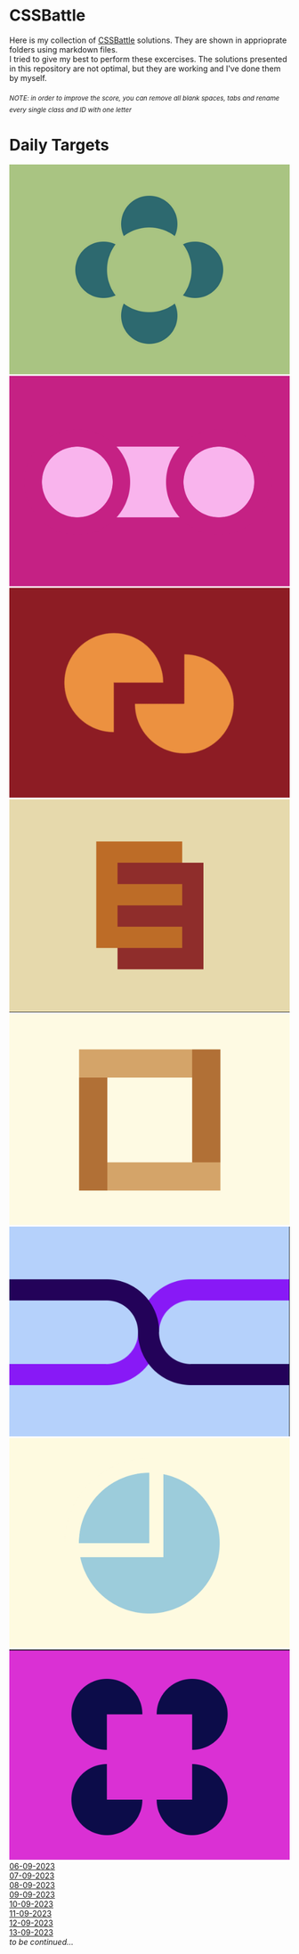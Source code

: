 # CSSBattle
Here is my collection of [CSSBattle](https://cssbattle.dev/) solutions. They are shown in apprioprate folders using markdown files.
<br>
I tried to give my best to perform these excercises. The solutions presented in this repository are not optimal, but they are working and I've done them by myself.


<sub>_NOTE: in order to improve the score, you can remove all blank spaces, tabs and rename every single class and ID with one letter_</sub>

# Daily Targets
![06-09-2023-photo](/daily-targets/06-09-2023/06-09-2023-photo.png)
![07-09-2023-photo](/daily-targets/07-09-2023/07-09-2023-photo.png)
![08-09-2023-photo](/daily-targets/08-09-2023/08-09-2023-photo.png)
![09-09-2023-photo](/daily-targets/09-09-2023/09-09-2023-photo.png)
![10-09-2023-photo](/daily-targets/10-09-2023/10-09-2023-photo.png)
![11-09-2023-photo](/daily-targets/11-09-2023/11-09-2023-photo.png)
![12-09-2023-photo](/daily-targets/12-09-2023/12-09-2023-photo.png)
![13-09-2023-photo](/daily-targets/13-09-2023/13-09-2023-photo.png)
<br>
[06-09-2023](https://cssbattle.dev/play/tjqT6GqcgdL7fWFqYnqK)
<br>
[07-09-2023](https://cssbattle.dev/play/VAKgNC1jyPfutbnApSg4)
<br>
[08-09-2023](https://cssbattle.dev/play/fvELCOWUKXuKyHSsnZZk)
<br>
[09-09-2023](https://cssbattle.dev/play/G4otTDLJBbYCrKVVtr6q)
<br>
[10-09-2023](https://cssbattle.dev/play/Xt3tUGrdPbbhpYBBYQPZ)
<br>
[11-09-2023](https://cssbattle.dev/play/UidFZ3Ir3BBfqdSdxbLA)
<br>
[12-09-2023](https://cssbattle.dev/play/97lYDZ08hstqexDs9HeT)
<br>
[13-09-2023](https://cssbattle.dev/play/gK8G0EfMHBHjUEe8qHfr)
<br>
_to be continued..._